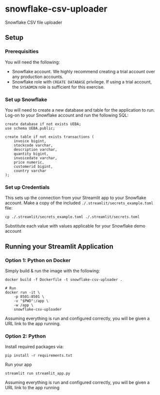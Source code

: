 # snowflake-csv-uploader
Snowflake CSV file uploader

## Setup

### Prerequisities

You will need the following:
- Snowflake account. We highly recommend creating a trial account over any production accounts.
- Snowflake role with `CREATE DATABASE` privilege. If using a trial account, the `SYSADMIN` role is sufficient for this exercise.

### Set up Snowflake

You will need to create a new database and table for the application to run. Log-on to your Snowflake account and run the following SQL:
```
create database if not exists UEBA;
use schema UEBA.public;

create table if not exists transactions (
    invoice bigint,
    stockcode varchar,
    description varchar,
    quantity bigint,
    invoicedate varchar,
    price numeric,
    customerid bigint,
    country varchar
);
```

### Set up Credentials

This sets up the connection from your Streamlit app to your Snowflake account. Make a copy of the included `./.streamlit/secrets_example.toml` file:
```
cp ./.streamlit/secrets_example.toml ./.streamlit/secrets.toml
```
Substitute each value with values applicable for your Snowflake demo account

## Running your Streamlit Application

### Option 1: Python on Docker

Simply build & run the image with the following:

```
docker build -f Dockerfile -t snowflake-csv-uploader .

# Run
docker run -it \
    -p 8501:8501 \
    -v "$PWD":/app \
    -w /app \
    snowflake-csv-uploader
```

Assuming everything is run and configured correctly, you will be given a URL link to the app running. 

### Option 2: Python

Install required packages via:
```
pip install -r requirements.txt
```

Run your app
```
streamlit run streamlit_app.py
```

Assuming everything is run and configured correctly, you will be given a URL link to the app running
